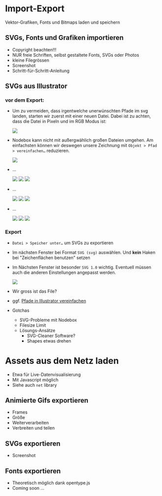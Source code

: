 # Import-Export

Vektor-Grafiken, Fonts und Bitmaps laden und speichern



## SVGs, Fonts und Grafiken importieren

- Copyright beachten!!!
- NUR freie Schriften, selbst gestaltete Fonts, SVGs oder Photos
- kleine Filegrössen
- Screenshot
- Schritt-für-Schritt-Anleitung


## SVGs aus Illustrator

### vor dem Export:

- Um zu vermeiden, dass irgentwelche unerwünschten Pfade im svg landen, starten wir zuerst mit einer neuen Datei. Dabei ist zu achten, dass die Datei in Pixeln und im RGB Modus ist:

	![](assets/import_neue_datei.png)

- Nodebox kann nicht mit außergwählich großen Dateien umgehen. Am einfachsten können wir deswegen unsere Zeichnung mit `Objekt > Pfad > vereinfachen…` reduzieren.

	![](assets/import_vereinfachen.png)
	
- ...

	![](assets/kurvenzeichner.png)
	![](assets/kurvenzeichner_1.png)
	![](assets/kurvenzeichner_2.png)
	
- ...

	![](assets/liniensegment_werkezeug_1.png)
	![](assets/liniensegment_werkezeug_2.png)
	![](assets/liniensegment_werkezeug_3.png)
	
- ...

	![](assets/pinsel_werkezug.png)
	![](assets/pinsel_werkzeug_2.png)
	![](assets/pinsel_werkzeug_3.png)
	




	

### Export

- `Datei > Speicher unter…` um SVGs zu exportieren
- Im nächsten Fenster bei Format `SVG (svg)` auswählen. Und __kein__ Haken bei "Zeichenflächen benutzen" setzen
- Im Nächsten Fenster ist besonder `SVG 1.0` wichtig. Eventuell müssen auch die anderen Einstellungen angepasst werden.

	![](assets/import_export_einstellungen.png)
- Wir gross ist das File?
- ggf. [Pfade in Illustrator vereinfachen](#vor-dem-export)


- Gotchas
	- SVG-Probleme mit Nodebox
	- Filesize Limit
	- Lösungs-Ansätze
		- SVG-Cleaner Software?
		- Shapes etwas drehen


# Assets aus dem Netz laden

- Etwa für Live-Datenvisualisierung
- Mit Javascript möglich
- Siehe auch `net` library

## Animierte Gifs exportieren

- Frames
- Größe
- Weiterverarbeiten
- Verbreiten und teilen

## SVGs exportieren

-  Screenshot

## Fonts exportieren

-  Theoretisch möglich dank opentype.js
-  Coming soon ...

